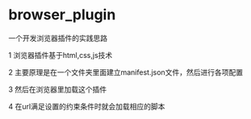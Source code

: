# browser_plugin

一个开发浏览器插件的实践思路

1 浏览器插件基于html,css,js技术

2 主要原理是在一个文件夹里面建立manifest.json文件，然后进行各项配置

3 然后在浏览器里加载这个插件

4 在url满足设置的约束条件时就会加载相应的脚本

